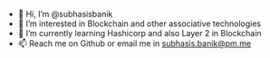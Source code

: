 - 👋 Hi, I’m @subhasisbanik
- 👀 I’m interested in Blockchain and other associative technologies
- 🌱 I’m currently learning Hashicorp and also Layer 2 in Blockchain
- 📫 Reach me on Github or email me in subhasis.banik@pm.me

<!---
subhasisbanik/subhasisbanik is a ✨ special ✨ repository because its `README.md` (this file) appears on your GitHub profile.
You can click the Preview link to take a look at your changes.
--->
